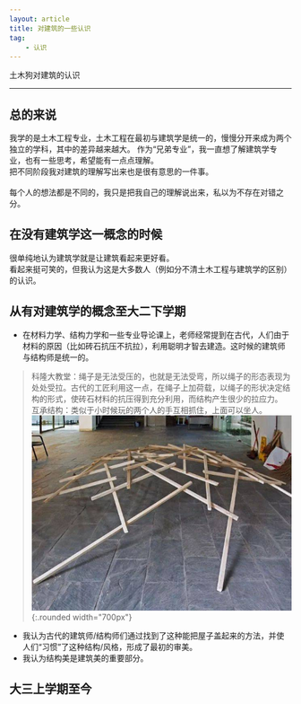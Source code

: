 ```yaml
---
layout: article
title: 对建筑的一些认识
tag:
    - 认识
---
```


土木狗对建筑的认识

<!--more-->

---

## 总的来说

我学的是土木工程专业，土木工程在最初与建筑学是统一的，慢慢分开来成为两个独立的学科，其中的差异越来越大。
作为“兄弟专业”，我一直想了解建筑学专业，也有一些思考，希望能有一点点理解。<br>
把不同阶段我对建筑的理解写出来也是很有意思的一件事。<br><br>
每个人的想法都是不同的，我只是把我自己的理解说出来，私以为不存在对错之分。

## 在没有建筑学这一概念的时候

很单纯地认为建筑学就是让建筑看起来更好看。<br>
看起来挺可笑的，但我认为这是大多数人（例如分不清土木工程与建筑学的区别）的认识。

## 从有对建筑学的概念至大二下学期

* 在材料力学、结构力学和一些专业导论课上，老师经常提到在古代，人们由于材料的原因（比如砖石抗压不抗拉），利用聪明才智去建造。这时候的建筑师与结构师是统一的。
> 科隆大教堂：绳子是无法受压的，也就是无法受弯，所以绳子的形态表现为处处受拉。古代的工匠利用这一点，在绳子上加荷载，以绳子的形状决定结构的形式，使砖石材料的抗压得到充分利用，而结构产生很少的拉应力。
> 互承结构：类似于小时候玩的两个人的手互相抓住，上面可以坐人。
![Image](/assets/images/architecture.jpg){:.rounded width="700px"}

* 我认为古代的建筑师/结构师们通过找到了这种能把屋子盖起来的方法，并使人们“习惯”了这种结构/风格，形成了最初的审美。<br>
* 我认为结构美是建筑美的重要部分。

## 大三上学期至今

